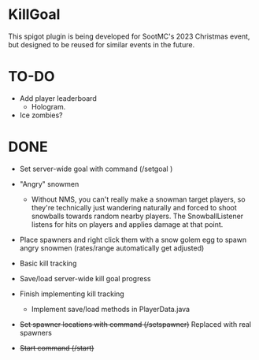 # KillGoal

This spigot plugin is being developed for SootMC's 2023 Christmas event, but designed to be reused for similar events in the future.

# TO-DO
- Add player leaderboard
  - Hologram.
- Ice zombies?

# DONE
- Set server-wide goal with command (/setgoal <number>)
- "Angry" snowmen
  - Without NMS, you can't really make a snowman target players, so they're technically just wandering naturally and forced to shoot snowballs towards random nearby players. The SnowballListener listens for hits on players and applies damage at that point.
- Place spawners and right click them with a snow golem egg to spawn angry snowmen (rates/range automatically get adjusted)
- Basic kill tracking
- Save/load server-wide kill goal progress
- Finish implementing kill tracking
  - Implement save/load methods in PlayerData.java

- ~~Set spawner locations with command (/setspawner)~~ Replaced with real spawners
- ~~Start command (/start)~~
